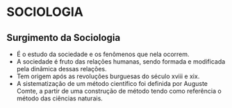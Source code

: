 # SOCIOLOGIA

## Surgimento da Sociologia
* É o estudo da sociedade e os fenômenos que nela ocorrem.
* A sociedade é fruto das relações humanas, sendo formada e modificada pela dinâmica dessas relações.
* Tem origem após as revoluções burguesas do século xviii e xix.
* A sistematização de um método científico foi definida por Auguste Comte, a partir de uma construção de método tendo como referência o método das ciências naturais.